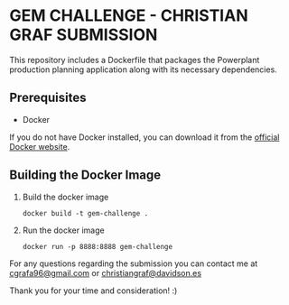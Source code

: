 # GEM CHALLENGE - CHRISTIAN GRAF SUBMISSION

This repository includes a Dockerfile that packages the Powerplant production planning application along with its necessary dependencies.

## Prerequisites

- Docker

If you do not have Docker installed, you can download it from the [official Docker website](https://www.docker.com/get-started).

## Building the Docker Image

1. Build the docker image
    ```
    docker build -t gem-challenge .  
    ```
2. Run the docker image
    ```
    docker run -p 8888:8888 gem-challenge
    ```

For any questions regarding the submission you can contact me at cgrafa96@gmail.com or christiangraf@davidson.es

Thank you for your time and consideration! :)